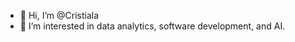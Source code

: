 - 👋 Hi, I’m @Cristiala
- 👀 I’m interested in data analytics, software development, and AI.

<!---
Cristiala/Cristiala is a ✨ special ✨ repository because its `README.md` (this file) appears on your GitHub profile.
You can click the Preview link to take a look at your changes.
--->
